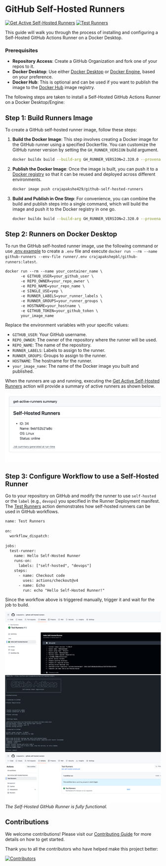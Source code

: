 # GitHub Self-Hosted Runners

[![Get Active Self-Hosted Runners](https://github.com/crajapakshe/github-self-hosted-runners/actions/workflows/get-active-self-hosted-runners.yml/badge.svg)](https://github.com/crajapakshe/github-self-hosted-runners/actions/workflows/get-active-self-hosted-runners.yml) [![Test Runners](https://github.com/crajapakshe/github-self-hosted-runners/actions/workflows/test-self-hosted-runners.yml/badge.svg)](https://github.com/crajapakshe/github-self-hosted-runners/actions/workflows/test-self-hosted-runners.yml)

This guide will walk you through the process of installing and configuring a Self-Hosted GitHub Actions Runner on a Docker Desktop.

### Prerequisites
- **Repository Access**: Create a GitHub Organization and fork one of your repos to it.
- **Docker Desktop**: Use either [Docker Desktop](https://docs.docker.com/desktop/) or [Docker Engine](https://docs.docker.com/engine/), based on your preference.
- **Docker Hub**: This is optional and can be used if you want to publish the image to the [Docker Hub](https://hub.docker.com/r/crajapakshe429/github-self-hosted-runners) image registry.

The following steps are taken to install a Self-Hosted GitHub Actions Runner on a Docker Desktop/Engine:

## Step 1: Build Runners Image
To create a GitHub self-hosted runner image, follow these steps:

1. **Build the Docker Image**: This step involves creating a Docker image for the GitHub runner using a specified Dockerfile. You can customize the GitHub runner version by setting the `GH_RUNNER_VERSION` build argument.
    ```bash
    docker buildx build --build-arg GH_RUNNER_VERSION=2.320.0 --provenance=true --sbom=true -t crajapakshe429/github-self-hosted-runners -f runner/runner-devops.Dockerfile ./runner/
    ```

2. **Publish the Docker Image**: Once the image is built, you can push it to a [Docker registry](https://hub.docker.com/r/crajapakshe429/github-self-hosted-runners) so that it can be reused and deployed across different environments.
    ```bash
    docker image push crajapakshe429/github-self-hosted-runners
    ```

3. **Build and Publish in One Step**: For convenience, you can combine the build and publish steps into a single command, which will build the image and push it to the Docker registry in one go.
    ```bash
    docker buildx build --build-arg GH_RUNNER_VERSION=2.320.0 --provenance=true --sbom=true -t crajapakshe429/github-self-hosted-runners -f runner/runner-devops.Dockerfile --push ./runner/
    ```
## Step 2: Runners on Docker Desktop

To run the GitHub self-hosted runner image, use the following command or use [.env.example](./runner/.env.example) to create a `.env` file and execute `docker run --rm --name github-runners --env-file runner/.env crajapakshepbl/github-runners:latest`.

    docker run --rm --name your_container_name \
           -e GITHUB_USER=your_github_user \
           -e REPO_OWNER=your_repo_owner \
           -e REPO_NAME=your_repo_name \
           -e SINGLE_USE=yep \
           -e RUNNER_LABELS=your_runner_labels \
           -e RUNNER_GROUPS=your_runner_groups \
           -e HOSTNAME=your_hostname \
           -e GITHUB_TOKEN=your_github_token \
           your_image_name

Replace the environment variables with your specific values:

- `GITHUB_USER`: Your GitHub username.
- `REPO_OWNER`: The owner of the repository where the runner will be used.
- `REPO_NAME`: The name of the repository.
- `RUNNER_LABELS`: Labels to assign to the runner.
- `RUNNER_GROUPS`: Groups to assign to the runner.
- `HOSTNAME`: The hostname for the runner.
- `your_image_name`: The name of the Docker image you built and published.

When the runners are up and running, executing the [Get Active Self-Hosted Runners](https://github.com/crajapakshe/github-self-hosted-runners/actions/workflows/get-active-self-hosted-runners.yml) action will provide a summary of active runners as shown below.

![get active runners](./images/get_active_runners_summary.png)


## Step 3: Configure Workflow to use a Self-Hosted Runner
Go to your repository on GitHub and modify the runner to use `self-hosted` or the `label` (e.g., `devops`) you specified in the Runner Deployment manifest. The [Test Runners](https://github.com/crajapakshe/github-self-hosted-runners/actions/workflows/test-self-hosted-runners.yml) action demonstrates how self-hosted runners can be used in GitHub workflows.

    name: Test Runners

    on:
      workflow_dispatch:

    jobs:
      test-runner:
        name: Hello Self-Hosted Runner
        runs-on: 
          labels: ["self-hosted", "devops"]
        steps:
          - name: Checkout code
            uses: actions/checkout@v4
          - name: Echo
            run: echo "Hello Self-Hosted Runner!"
    

Since the workflow above is triggered manually, trigger it and wait for the job to build.

![runner info](./images/runner_info.png)
![pod logs](./images/pod_logs.png)
![completed job](./images/completed_job.png)
_The Self-Hosted GitHub Runner is fully functional._


## Contributions
We welcome contributions! Please visit our [Contributing Guide](https://github.com/crajapakshe/github-self-hosted-runners/blob/main/CONTRIBUTING.md) for more details on how to get started.

Thank you to all the contributors who have helped make this project better:

[![Contributors](https://contrib.rocks/image?repo=crajapakshe/github-self-hosted-runners)](https://github.com/crajapakshe/github-self-hosted-runners/graphs/contributors)
